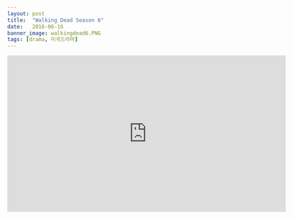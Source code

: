 ```yaml
---
layout: post
title:  "Walking Dead Season 6"
date:   2016-06-16
banner_image: walkingdead6.PNG
tags: [drama, 미국드라마]
---
```






<iframe width="640" height="360" src="https://www.youtube.com/embed/ihoAaJXL6c4?rel=0&amp;showinfo=0" frameborder="0" allowfullscreen></iframe>
